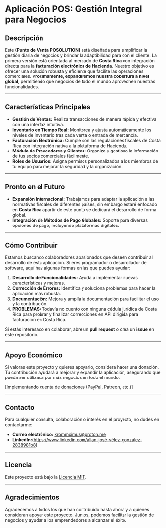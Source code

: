 # Aplicación POS: Gestión Integral para Negocios

## Descripción

Este **(Punto de Venta POSOLUTION)** está diseñada para simplificar la gestión diaria de negocios y brindar la adaptibilidad para con el cliente. La primera versión está orientada al mercado de **Costa Rica** con integración directa para la **facturación electrónica de Hacienda**. Nuestro objetivo es ofrecer una solución robusta y eficiente que facilite las operaciones comerciales. **Próximamente, expandiremos nuestra cobertura a nivel global**, permitiendo que negocios de todo el mundo aprovechen nuestras funcionalidades.

---

## Características Principales

- **Gestión de Ventas:** Realiza transacciones de manera rápida y efectiva con una interfaz intuitiva.
- **Inventario en Tiempo Real:** Monitorea y ajusta automáticamente los niveles de inventario tras cada venta o entrada de mercancía.
- **Facturación Electrónica:** Cumple con las regulaciones fiscales de Costa Rica con integración nativa a la plataforma de Hacienda.
- **Módulo de Proveedores y Clientes:** Organiza y gestiona la información de tus socios comerciales fácilmente.
- **Roles de Usuarios:** Asigna permisos personalizados a los miembros de tu equipo para mejorar la seguridad y la organización.

---

## Pronto en el Futuro

- **Expansión Internacional:** Trabajamos para adaptar la aplicación a las normativas fiscales de diferentes países, sin embargo estaré enfocado en **Costa Rica** apartir de este punto se dedicará el desarrollo de forma global.
- **Integración de Métodos de Pago Globales:** Soporte para diversas opciones de pago, incluyendo plataformas digitales.

---

## Cómo Contribuir

Estamos buscando colaboradores apasionados que deseen contribuir al desarrollo de esta aplicación. Si eres programador o desarrollador de software, aquí hay algunas formas en las que puedes ayudar:

1. **Desarrollo de Funcionalidades:** Ayuda a implementar nuevas características y mejoras.
2. **Corrección de Errores:** Identifica y soluciona problemas para hacer la aplicación más robusta.
3. **Documentación:** Mejora y amplía la documentación para facilitar el uso y la contribución.
4. **PROBLEMAS:** Todavía no cuento con ninguna cédula jurídica de Costa Rica para probrar y finalizar correcciones en API dirigida para facturación en Costa Rica.

Si estás interesado en colaborar, abre un **pull request** o crea un **issue** en este repositorio.

---

## Apoyo Económico

Si valoras este proyecto y quieres apoyarlo, considera hacer una donación. Tu contribución ayudará a mejorar y expandir la aplicación, asegurando que pueda ser utilizada por más negocios en todo el mundo. 

[Implementando cuenta de donaciones (PayPal, Patreon, etc.)]

---

## Contacto

Para cualquier consulta, colaboración o interés en el proyecto, no dudes en contactarme:

- **Correo electrónico:** krommximus@proton.me
- **LinkedIn:**(https://www.linkedin.com/allan-josé-vélez-gonzález-2838981b8)

---

## Licencia

Este proyecto está bajo la [Licencia MIT](LICENSE).

---

## Agradecimientos

Agradecemos a todos los que han contribuido hasta ahora y a quienes consideran apoyar este proyecto. Juntos, podemos facilitar la gestión de negocios y ayudar a los emprendedores a alcanzar el éxito.
